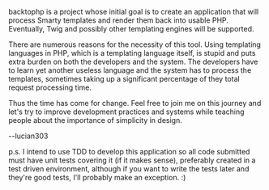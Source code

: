 backtophp is a project whose initial goal is to create an application that will process Smarty templates and render them back into usable PHP. Eventually, Twig and possibly other templating engines will be supported.

There are numerous reasons for the necessity of this tool. Using templating languages in PHP, which is a templating language itself, is stupid and puts extra burden on both the developers and the system. The developers have to learn yet another useless language and the system has to process the templates, sometimes taking up a significant percentage of they total request processing time.

Thus the time has come for change. Feel free to join me on this journey and let's try to improve development practices and systems while teaching people about the importance of simplicity in design.

--lucian303

p.s. I intend to use TDD to develop this application so all code submitted must have unit tests covering it (if it makes sense), preferably created in a test driven environment, although if you want to write the tests later and they're good tests, I'll probably make an exception. :)